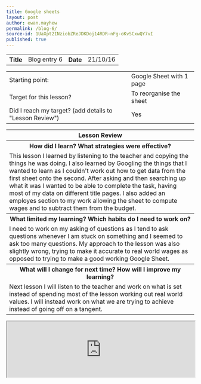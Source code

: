 ```yaml
---
title: Google sheets
layout: post
author: ewan.mayhew
permalink: /blog-6/
source-id: 1UaXpt2INziobZReJDKDoj14RDR-nFg-oKvSCxwQY7vI
published: true
---
```


<table style="width:100%">
  <tr>
    <th>Title</th>
    <td>Blog entry 6</td>
    <th>Date</th>
    <td>21/10/16</td>
  </tr>
</table>


<table style="width:100%">
  <tr>
    <td>Starting point:</td>
    <td>Google Sheet with 1 page</td>
  </tr>
  <tr>
    <td>Target for this lesson?</td>
    <td>To reorganise the sheet</td>
  </tr>
  <tr>
    <td>Did I reach my target? 
(add details to "Lesson Review")</td>
    <td>Yes</td>
  </tr>
</table>


<table>
  <tr>
    <th>Lesson Review</th>
  </tr>
  <tr>
    <th>How did I learn? What strategies were effective? </th>
  </tr>
  <tr>
    <td>This lesson I learned by listening to the teacher and copying the things he was doing. I also learned by Googling the things that I wanted to learn as I couldn't work out how to get data from the first sheet onto the second. After asking and then searching up what it was I wanted to be able to complete the task, having most of my data on different title pages. I also added an employes section to my work allowing the sheet to compute wages and to subtract them from the budget.</td>
  </tr>
  <tr>
    <th>What limited my learning? Which habits do I need to work on?</th>
  </tr>
  <tr>
    <td>I need to work on my asking of questions as I tend to ask questions whenever I am stuck on something and I seemed to ask too many questions. My approach to the lesson was also slightly wrong, trying to make it accurate to real world wages as opposed to trying to make a good working Google Sheet. </td>
  </tr>
  <tr>
    <th>What will I change for next time? How will I improve my learning?</th>
  </tr>
  <tr>
    <td>Next lesson I will listen to the teacher and work on what is set instead of spending most of the lesson working out real world values. I will instead work on what we are trying to achieve instead of going off on a tangent.</td>
  </tr>
</table>

<iframe hight="100%" width="100%" src="https://docs.google.com/spreadsheets/d/16KaEdhB8R7yxVklznBwU6pEXwi2H8uenSUXjRqZfjKM/pubhtml?widget=true&amp;headers=false"></iframe>

